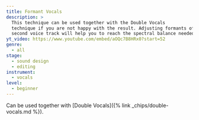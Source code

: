 ```yaml
---
title: Formant Vocals
description: >
  This technique can be used together with the Double Vocals
  technique if you are not happy with the result. Adjusting formants of the
  second voice track will help you to reach the spectral balance needed.
yt_video: https://www.youtube.com/embed/aOQc7B8HRx0?start=52
genre:
  - all
stage:
  - sound design
  - editing
instrument:
  - vocals
level:
  - beginner
---
```

Can be used together with [Double Vocals]({% link _chips/double-vocals.md %}).
